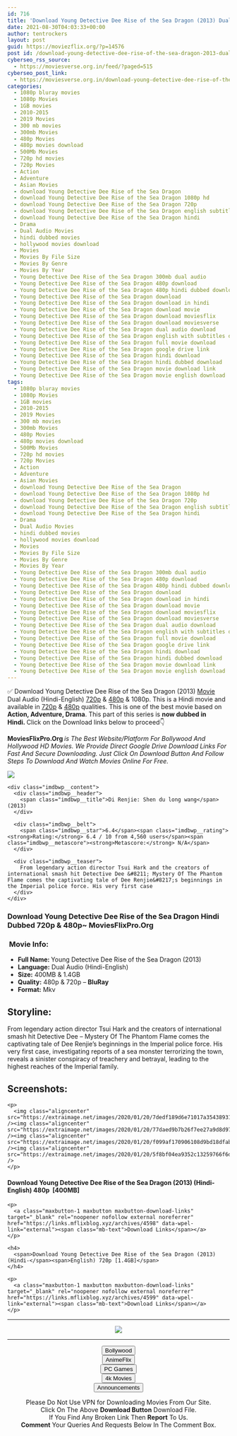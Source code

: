 ```yaml
---
id: 716
title: 'Download Young Detective Dee Rise of the Sea Dragon (2013) Dual Audio (Hindi-English) 480p [400MB] || 720p [1.4GB]'
date: 2021-08-30T04:03:33+00:00
author: tentrockers
layout: post
guid: https://moviezflix.org/?p=14576
post id: /download-young-detective-dee-rise-of-the-sea-dragon-2013-dual-audio-hindi-english-480p-400mb-720p-1-4gb/
cyberseo_rss_source:
  - https://moviesverse.org.in/feed/?paged=515
cyberseo_post_link:
  - https://moviesverse.org.in/download-young-detective-dee-rise-of-the-sea-dragon-2013-hindi-480p-720p/
categories:
  - 1080p bluray movies
  - 1080p Movies
  - 1GB movies
  - 2010-2015
  - 2019 Movies
  - 300 mb movies
  - 300mb Movies
  - 480p Movies
  - 480p movies download
  - 500Mb Movies
  - 720p hd movies
  - 720p Movies
  - Action
  - Adventure
  - Asian Movies
  - download Young Detective Dee Rise of the Sea Dragon
  - download Young Detective Dee Rise of the Sea Dragon 1080p hd
  - download Young Detective Dee Rise of the Sea Dragon 720p
  - download Young Detective Dee Rise of the Sea Dragon english subtitles
  - download Young Detective Dee Rise of the Sea Dragon hindi
  - Drama
  - Dual Audio Movies
  - hindi dubbed movies
  - hollywood movies download
  - Movies
  - Movies By File Size
  - Movies By Genre
  - Movies By Year
  - Young Detective Dee Rise of the Sea Dragon 300mb dual audio
  - Young Detective Dee Rise of the Sea Dragon 480p download
  - Young Detective Dee Rise of the Sea Dragon 480p hindi dubbed download
  - Young Detective Dee Rise of the Sea Dragon download
  - Young Detective Dee Rise of the Sea Dragon download in hindi
  - Young Detective Dee Rise of the Sea Dragon download movie
  - Young Detective Dee Rise of the Sea Dragon download moviesflix
  - Young Detective Dee Rise of the Sea Dragon download moviesverse
  - Young Detective Dee Rise of the Sea Dragon dual audio download
  - Young Detective Dee Rise of the Sea Dragon english with subtitles download
  - Young Detective Dee Rise of the Sea Dragon full movie download
  - Young Detective Dee Rise of the Sea Dragon google drive link
  - Young Detective Dee Rise of the Sea Dragon hindi download
  - Young Detective Dee Rise of the Sea Dragon hindi dubbed download
  - Young Detective Dee Rise of the Sea Dragon movie download link
  - Young Detective Dee Rise of the Sea Dragon movie english download
tags:
  - 1080p bluray movies
  - 1080p Movies
  - 1GB movies
  - 2010-2015
  - 2019 Movies
  - 300 mb movies
  - 300mb Movies
  - 480p Movies
  - 480p movies download
  - 500Mb Movies
  - 720p hd movies
  - 720p Movies
  - Action
  - Adventure
  - Asian Movies
  - download Young Detective Dee Rise of the Sea Dragon
  - download Young Detective Dee Rise of the Sea Dragon 1080p hd
  - download Young Detective Dee Rise of the Sea Dragon 720p
  - download Young Detective Dee Rise of the Sea Dragon english subtitles
  - download Young Detective Dee Rise of the Sea Dragon hindi
  - Drama
  - Dual Audio Movies
  - hindi dubbed movies
  - hollywood movies download
  - Movies
  - Movies By File Size
  - Movies By Genre
  - Movies By Year
  - Young Detective Dee Rise of the Sea Dragon 300mb dual audio
  - Young Detective Dee Rise of the Sea Dragon 480p download
  - Young Detective Dee Rise of the Sea Dragon 480p hindi dubbed download
  - Young Detective Dee Rise of the Sea Dragon download
  - Young Detective Dee Rise of the Sea Dragon download in hindi
  - Young Detective Dee Rise of the Sea Dragon download movie
  - Young Detective Dee Rise of the Sea Dragon download moviesflix
  - Young Detective Dee Rise of the Sea Dragon download moviesverse
  - Young Detective Dee Rise of the Sea Dragon dual audio download
  - Young Detective Dee Rise of the Sea Dragon english with subtitles download
  - Young Detective Dee Rise of the Sea Dragon full movie download
  - Young Detective Dee Rise of the Sea Dragon google drive link
  - Young Detective Dee Rise of the Sea Dragon hindi download
  - Young Detective Dee Rise of the Sea Dragon hindi dubbed download
  - Young Detective Dee Rise of the Sea Dragon movie download link
  - Young Detective Dee Rise of the Sea Dragon movie english download
---
```

<div class="thecontent clearfix">
  <p>
    ✅ Download Young Detective Dee Rise of the Sea Dragon (2013) <a href="https://moviesverse.org.in/category/movies/" data-wpel-link="internal">Movie</a> Dual Audio (Hindi-English) <a href="https://moviesverse.org.in/720p-movies/" data-wpel-link="internal">720p</a>&nbsp;&&nbsp;<a href="https://moviesverse.org.in/480p-movies/" data-wpel-link="internal">480p</a> & 1080p. This is a Hindi movie and available in <a href="https://moviesverse.org.in/720p-movies/" data-wpel-link="internal">720p</a>&nbsp;&&nbsp;<a href="https://moviesverse.org.in/480p-movies/" data-wpel-link="internal">480p</a> qualities. This is one of the best movie based on <strong>Action, Adventure, Drama</strong>. This part of this series is <strong>now dubbed in <span>Hindi.&nbsp;</span></strong><span>Click on the Download links below to proceed👇</span>
  </p>
  
  <p>
    <strong><span>MoviesFlixPro.Org&nbsp;</span></strong><em>is The Best Website/Platform For Bollywood And Hollywood HD Movies. We Provide Direct Google Drive Download Links For Fast And Secure Downloading. Just Click On Download Button And Follow Steps To&nbsp;Download And Watch Movies Online For Free.</em>
  </p>
  
  <div class="imdbwp imdbwp--movie dark">
    <div class="imdbwp__thumb">
      <a class="imdbwp__link" target="_blank" title="Di Renjie: Shen du long wang" href="https://www.imdb.com/title/tt2992146/" rel="nofollow external noopener noreferrer" data-wpel-link="external"><img class="imdbwp__img" src="https://m.media-amazon.com/images/M/MV5BMmI5NDI1NDktMmE2Ny00N2MwLWEwOWYtNzg2YzExYWNlMDQwL2ltYWdlXkEyXkFqcGdeQXVyNTAyODkwOQ@@._V1_SX300.jpg" /></a>
    </div>
    
    <div class="imdbwp__content">
      <div class="imdbwp__header">
        <span class="imdbwp__title">Di Renjie: Shen du long wang</span> (2013)
      </div>
      
      <div class="imdbwp__belt">
        <span class="imdbwp__star">6.4</span><span class="imdbwp__rating"><strong>Rating:</strong> 6.4 / 10 from 4,560 users</span><span class="imdbwp__metascore"><strong>Metascore:</strong> N/A</span>
      </div>
      
      <div class="imdbwp__teaser">
        From legendary action director Tsui Hark and the creators of international smash hit Detective Dee &#8211; Mystery Of The Phantom Flame comes the captivating tale of Dee Renjie&#8217;s beginnings in the Imperial police force. His very first case
      </div>
    </div>
  </div>
  
  <h3>
    <span>Download Young Detective Dee Rise of the Sea Dragon Hindi Dubbed 720p & 480p~ MoviesFlixPro.Org</span>
  </h3>
  
  <h3>
    <span>&nbsp;Movie Info:&nbsp;</span>
  </h3>
  
  <ul>
    <li>
      <strong>Full Name: </strong>Young Detective Dee Rise of the Sea Dragon (2013)
    </li>
    <li>
      <strong>Language:</strong> Dual Audio (Hindi-English)
    </li>
    <li>
      <strong>Size:</strong> 400MB & 1.4GB
    </li>
    <li>
      <strong>Quality:</strong> 480p & 720p – <span><strong>BluRay</strong></span>
    </li>
    <li>
      <strong>Format:</strong>&nbsp;Mkv
    </li>
  </ul>
  
  <h2>
    <span>Storyline:</span>
  </h2>
  
  <p>
    From legendary action director Tsui Hark and the creators of international smash hit Detective Dee – Mystery Of The Phantom Flame comes the captivating tale of Dee Renjie’s beginnings in the Imperial police force. His very first case, investigating reports of a sea monster terrorizing the town, reveals a sinister conspiracy of treachery and betrayal, leading to the highest reaches of the Imperial family.
  </p>
  
  <div class="summary_text">
    <h2>
      <span>Screenshots:</span>
    </h2>
    
    <p>
      <img class="aligncenter" src="https://extraimage.net/images/2020/01/20/7dedf189d6e71017a35438931daf400c.jpg" /><img class="aligncenter" src="https://extraimage.net/images/2020/01/20/77daed9b7b26f7ee27a9d8d97f2bee79.jpg" /><img class="aligncenter" src="https://extraimage.net/images/2020/01/20/f099af170906108d9bd18dfab9b26c3c.jpg" /><img class="aligncenter" src="https://extraimage.net/images/2020/01/20/5f8bf04ea9352c13259766f6dc183c95.jpg" />
    </p>
  </div>
  
  <div class="inline canwrap">
    <h4>
      <span>Download Young Detective Dee Rise of the Sea Dragon (2013) (Hindi-English) </span><span>480p&nbsp; [400MB]</span>
    </h4>
    
    <p>
      <a class="maxbutton-1 maxbutton maxbutton-download-links" target="_blank" rel="noopener nofollow external noreferrer" href="https://links.mflixblog.xyz/archives/4598" data-wpel-link="external"><span class="mb-text">Download Links</span></a>
    </p>
    
    <h4>
      <span>Download Young Detective Dee Rise of the Sea Dragon (2013) (Hindi-</span><span>English) 720p [1.4GB]</span>
    </h4>
    
    <p>
      <a class="maxbutton-1 maxbutton maxbutton-download-links" target="_blank" rel="noopener nofollow external noreferrer" href="https://links.mflixblog.xyz/archives/4599" data-wpel-link="external"><span class="mb-text">Download Links</span></a>
    </p>
  </div>
</div>

<center>
  </p> 
  
  <hr />
  
  <p>
    <a href="http://gdrivepro.xyz/join.php" data-wpel-link="external" target="_blank" rel="nofollow external noopener noreferrer"><img src="https://i.imgur.com/FhMdWdW.png" /></a>
  </p>
  
  <hr />
  
  <p>
    <a href="https://dogemovies.xyz" target="_blank" data-wpel-link="external" rel="nofollow external noopener noreferrer"><button class="button button5">Bollywood</button></a><br /> <a href="https://animeflix.in" target="_blank" data-wpel-link="external" rel="nofollow external noopener noreferrer"><button class="button button5">AnimeFlix</button></a><br /> <a href="https://gamesflix.net/" target="_blank" data-wpel-link="external" rel="nofollow external noopener noreferrer"><button class="button button5">PC Games</button></a><br /> <a href="https://uhdmovies.in" target="_blank" data-wpel-link="external" rel="nofollow external noopener noreferrer"><button class="button button5">4k Movies</button></a><br /> <a href="https://moviesverse.org.in/announcements/" target="_blank" data-wpel-link="internal" rel="noopener"><button class="button button5">Announcements</button></a>
  </p>
  
  <div class="alert alert-danger">
    Please Do Not Use VPN for Downloading Movies From Our Site.
  </div>
  
  <div class="alert alert-success">
    Click On The Above <strong>Download Button</strong> Download File.
  </div>
  
  <div class="alert alert-warning">
    If You Find Any Broken Link Then <strong>Report</strong> To Us.
  </div>
  
  <div class="alert alert-info">
    <strong>Comment</strong> Your Queries And Requests Below In The Comment Box.
  </div>
  
  <p>
    </center>
  </p>